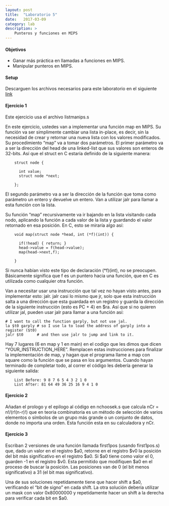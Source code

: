 ```yaml
---
layout: post
title:  "Laboratorio 5"
date:   2017-03-09
category: lab
description: >
    Punteros y funciones en MIPS
---
```


#### Objetivos
* Ganar más práctica en llamadas a funciones en MIPS.
* Manipular punteros en MIPS.
  
#### Setup
Descarguen los archivos necesarios para este laboratorio en el siguiente [link](https:placeholder)
    
#### Ejercicio 1
Este ejercicio usa el archivo listmanips.s

En este ejercicio, ustedes van a implementar una función map en MIPS. Su función va ser simplimente cambiar una lista in-place, es decir, sin la necesidad de crear y retornar una nueva lista con los valores modificados. Su procedimiento “map” va a tomar dos parámetros. El primer parámetro va a ser la dirección del head de una linked-list que sus valores son enteros de 32-bits. Así que el struct en C estaría definido de la siguiente manera:

```
    struct node {

      int value;
      struct node *next;

    };
```

El segundo parámetro va a ser la dirección de la función que toma como parámetro un entero y devuelve un entero. Van a utilizar jalr para llamar a esta función con la lista.

Su función “map” recursivamente va ir bajando en la lista visitando cada nodo, aplicando la función a cada valor de la lista y guardando el valor retornado en esa posición. En C, esto se miraría algo así:

```
    void map(struct node *head, int (*f)(int)) {

      if(!head) { return; }
      head->value = f(head->value);
      map(head->next,f);

    }
```

Si nunca habían visto este tipo de declaración (*f)(int), no se preocupen. Básicamente significa que f es un puntero hacia una función, que en C es utilizada como cualquier otra función.

Van a necesitar usar una instrucción que tal vez no hayan visto antes, para implementar esto: jalr. jalr casi lo mismo que jr, solo que esta instrucción salta a una dirección que esta guardada en un registro y guarda la dirección de la siguiente instrucción (esto es PC + 4) en $ra. Así que si no quieren utilizar jal, pueden usar jalr para llamar a una función así:

    # I want to call the function garply, but not use jal.
    la $t0 garply # so I use la to load the address of garply into a register ($t0)
    jalr $t0      # and then use jalr to jump and link to it.

Hay 7 lugares (6 en map y 1 en main) en el codigo que les dimos que dicen “YOUR_INSTRUCTION_HERE”. Remplacen estas instrucciones para finalizar la implementación de map, y hagan que el programa llame a map con square como la función que se pasa en los argumentos. Cuando hayan terminado de completar todo, al correr el código les debería generar la siguiente salida:

```
    List Before: 9 8 7 6 5 4 3 2 1 0
    List After: 81 64 49 36 25 16 9 4 1 0
```

#### Ejercicio 2

Añadan el prologo y el epilogo al código en nchoosek.s que calcula nCr = n!/(r!(n-r)!) que en teoria combinatoria es un método de selección de varios elementos o símbolos de un grupo más grande o un conjunto de datos, donde no importa una orden. Esta función esta en su calculadora y nCr.

#### Ejercicio 3

Escriban 2 versiones de una función llamada first1pos (usando first1pos.s) que, dado un valor en el registro $a0, retorne en el registro $v0 la posición del bit más significativo en el registro $a0. Si $a0 tiene como valor el 0, guarden -1 en el registro $v0. Esta permitido que modifiquen $a0 en el proceso de buscar la posición. Las posiciones van de 0 (el bit menos significativo) a 31 (el bit mas significativo).

Una de sus soluciones repetidamente tiene que hacer shift a $a0, verificando el “bit de signo” en cada shift. La otra solución debería utilizar un mask con valor 0x80000000 y repetidamente hacer un shift a la derecha para verificar cada bit en $a0.

